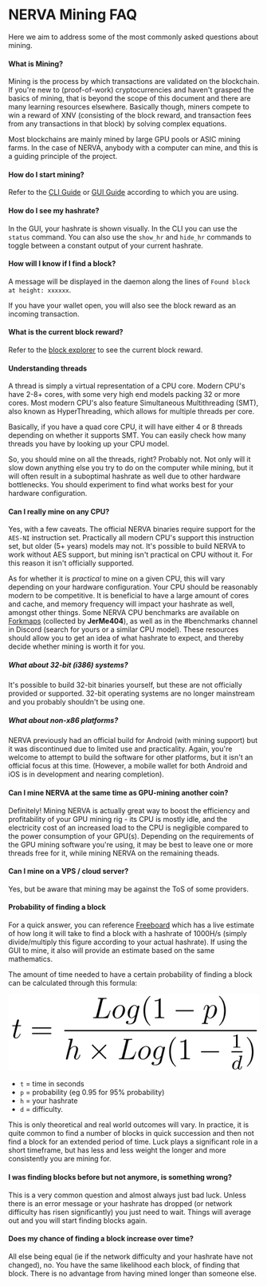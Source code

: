 # NERVA Mining FAQ
Here we aim to address some of the most commonly asked questions about mining.

#### What is Mining?
Mining is the process by which transactions are validated on the blockchain. If you're new to (proof-of-work) cryptocurrencies and haven't grasped the basics of mining, that is beyond the scope of this document and there are many learning resources elsewhere. Basically though, miners compete to win a reward of XNV (consisting of the block reward, and transaction fees from any transactions in that block) by solving complex equations.

Most blockchains are mainly mined by large GPU pools or ASIC mining farms. In the case of NERVA, anybody with a computer can mine, and this is a guiding principle of the project.

#### How do I start mining?
Refer to the [CLI Guide](../cli) or [GUI Guide](../gui) according to which you are using.

#### How do I see my hashrate?
In the GUI, your hashrate is shown visually. In the CLI you can use the `status` command. You can also use the `show_hr` and `hide_hr` commands to toggle between a constant output of your current hashrate.

#### How will I know if I find a block?
A message will be displayed in the daemon along the lines of `Found block at height: xxxxxx`.

If you have your wallet open, you will also see the block reward as an incoming transaction.

#### What is the current block reward?
Refer to the [block explorer][nerva-explorer-link] to see the current block reward.

#### Understanding threads
A thread is simply a virtual representation of a CPU core. Modern CPU's have 2-8+ cores, with some very high end models packing 32 or more cores. Most modern CPU's also feature Simultaneous Multithreading (SMT), also known as HyperThreading, which allows for multiple threads per core.

Basically, if you have a quad core CPU, it will have either 4 or 8 threads depending on whether it supports SMT. You can easily check how many threads you have by looking up your CPU model.

So, you should mine on all the threads, right? Probably not. Not only will it slow down anything else you try to do on the computer while mining, but it will often result in a suboptimal hashrate as well due to other hardware bottlenecks. You should experiment to find what works best for your hardware configuration.

#### Can I really mine on any CPU?
Yes, with a few caveats. The official NERVA binaries require support for the `AES-NI` instruction set. Practically all modern CPU's support this instruction set, but older (5+ years) models may not. It's possible to build NERVA to work without AES support, but mining isn't practical on CPU without it. For this reason it isn't officially supported.

As for whether it is *practical* to mine on a given CPU, this will vary depending on your hardware configuration. Your CPU should be reasonably modern to be competitive. It is beneficial to have a large amount of cores and cache, and memory frequency will impact your hashrate as well, amongst other things. Some NERVA CPU benchmarks are available on [Forkmaps](https://forkmaps.com/#/benchmarks) (collected by **JerMe404**), as well as in the #benchmarks channel in Discord (search for yours or a similar CPU model). These resources should allow you to get an idea of what hashrate to expect, and thereby decide whether mining is worth it for you.

##### What about 32-bit (i386) systems?
It's possible to build 32-bit binaries yourself, but these are not officially provided or supported. 32-bit operating systems are no longer mainstream and you probably shouldn't be using one.

##### What about non-x86 platforms?
NERVA previously had an official build for Android (with mining support) but it was discontinued due to limited use and practicality. Again, you're welcome to attempt to build the software for other platforms, but it isn't an official focus at this time. (However, a mobile wallet for both Android and iOS is in development and nearing completion).

#### Can I mine NERVA at the same time as GPU-mining another coin?
Definitely! Mining NERVA is actually great way to boost the efficiency and profitability of your GPU mining rig - its CPU is mostly idle, and the electricity cost of an increased load to the CPU is negligible compared to the power consumption of your GPU(s). Depending on the requirements of the GPU mining software you're using, it may be best to leave one or more threads free for it, while mining NERVA on the remaining theads.

#### Can I mine on a VPS / cloud server?
Yes, but be aware that mining may be against the ToS of some providers.

#### Probability of finding a block
For a quick answer, you can reference [Freeboard](https://freeboard.io/board/EV5-se) which has a live estimate of how long it will take to find a block with a hashrate of 1000H/s (simply divide/multiply this figure according to your actual hashrate). If using the GUI to mine, it also will provide an estimate based on the same mathematics.

The amount of time needed to have a certain probability of finding a block can be calculated through this formula:

![formula](img/formula.png)

* `t` = time in seconds
* `p` = probability (eg 0.95 for 95% probability)
* `h` = your hashrate
* `d` = difficulty.

This is only theoretical and real world outcomes will vary. In practice, it is quite common to find a number of blocks in quick succession and then not find a block for an extended period of time. Luck plays a significant role in a short timeframe, but has less and less weight the longer and more consistently you are mining for.

#### I was finding blocks before but not anymore, is something wrong?
This is a very common question and almost always just bad luck. Unless there is an error message or your hashrate has dropped (or network difficulty has risen significantly) you just need to wait. Things will average out and you will start finding blocks again.

#### Does my chance of finding a block increase over time?
All else being equal (ie if the network difficulty and your hashrate have not changed), no. You have the same likelihood each block, of finding that block. There is no advantage from having mined longer than someone else.




<!--Reference links -->
[nerva-explorer-link]: https://explorer.nerva.tools/